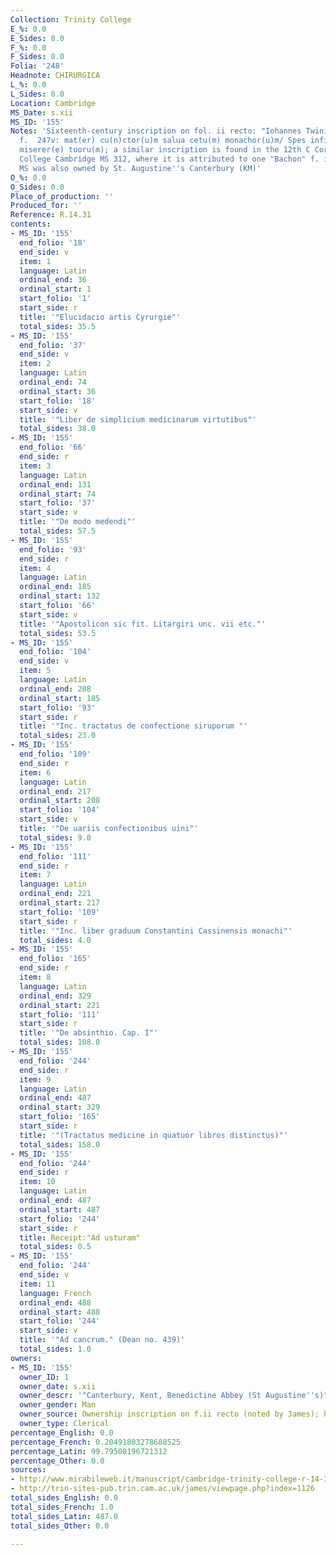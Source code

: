 ```yaml
---
Collection: Trinity College
E_%: 0.0
E_Sides: 0.0
F_%: 0.0
F_Sides: 0.0
Folia: '248'
Headnote: CHIRURGICA
L_%: 0.0
L_Sides: 0.0
Location: Cambridge
MS_Date: s.xii
MS_ID: '155'
Notes: 'Sixteenth-century inscription on fol. ii recto: "Iohannes Twini senior"; on
  f.  247v: mat(er) cu(n)ctor(u)m salua cetu(m) monachor(u)m/ Spes infirmor(u)m miser(an)s
  miserer(e) tuoru(m); a similar inscription is found in the 12th C Corpus Christi
  College Cambridge MS 312, where it is attributed to one "Bachon" f. iiv. The latter
  MS was also owned by St. Augustine''s Canterbury (KM)'
O_%: 0.0
O_Sides: 0.0
Place_of_production: ''
Produced_for: ''
Reference: R.14.31
contents:
- MS_ID: '155'
  end_folio: '18'
  end_side: v
  item: 1
  language: Latin
  ordinal_end: 36
  ordinal_start: 1
  start_folio: '1'
  start_side: r
  title: '"Elucidacio artis Cyrurgie"'
  total_sides: 35.5
- MS_ID: '155'
  end_folio: '37'
  end_side: v
  item: 2
  language: Latin
  ordinal_end: 74
  ordinal_start: 36
  start_folio: '18'
  start_side: v
  title: '"Liber de simplicium medicinarum virtutibus"'
  total_sides: 38.0
- MS_ID: '155'
  end_folio: '66'
  end_side: r
  item: 3
  language: Latin
  ordinal_end: 131
  ordinal_start: 74
  start_folio: '37'
  start_side: v
  title: '"De modo medendi"'
  total_sides: 57.5
- MS_ID: '155'
  end_folio: '93'
  end_side: r
  item: 4
  language: Latin
  ordinal_end: 185
  ordinal_start: 132
  start_folio: '66'
  start_side: v
  title: '"Apostolicon sic fit. Litargiri unc. vii etc."'
  total_sides: 53.5
- MS_ID: '155'
  end_folio: '104'
  end_side: v
  item: 5
  language: Latin
  ordinal_end: 208
  ordinal_start: 185
  start_folio: '93'
  start_side: r
  title: '"Inc. tractatus de confectione siruporum "'
  total_sides: 23.0
- MS_ID: '155'
  end_folio: '109'
  end_side: r
  item: 6
  language: Latin
  ordinal_end: 217
  ordinal_start: 208
  start_folio: '104'
  start_side: v
  title: '"De uariis confectionibus uini"'
  total_sides: 9.0
- MS_ID: '155'
  end_folio: '111'
  end_side: r
  item: 7
  language: Latin
  ordinal_end: 221
  ordinal_start: 217
  start_folio: '109'
  start_side: r
  title: '"Inc. liber graduum Constantini Cassinensis monachi"'
  total_sides: 4.0
- MS_ID: '155'
  end_folio: '165'
  end_side: r
  item: 8
  language: Latin
  ordinal_end: 329
  ordinal_start: 221
  start_folio: '111'
  start_side: r
  title: '"De absinthio. Cap. I"'
  total_sides: 108.0
- MS_ID: '155'
  end_folio: '244'
  end_side: r
  item: 9
  language: Latin
  ordinal_end: 487
  ordinal_start: 329
  start_folio: '165'
  start_side: r
  title: '"(Tractatus medicine in quatuor libros distinctus)"'
  total_sides: 158.0
- MS_ID: '155'
  end_folio: '244'
  end_side: r
  item: 10
  language: Latin
  ordinal_end: 487
  ordinal_start: 487
  start_folio: '244'
  start_side: r
  title: Receipt:"Ad usturam"
  total_sides: 0.5
- MS_ID: '155'
  end_folio: '244'
  end_side: v
  item: 11
  language: French
  ordinal_end: 488
  ordinal_start: 488
  start_folio: '244'
  start_side: v
  title: '"Ad cancrum." (Dean no. 439)'
  total_sides: 1.0
owners:
- MS_ID: '155'
  owner_ID: 1
  owner_date: s.xii
  owner_descr: '"Canterbury, Kent, Benedictine Abbey (St Augustine''s)"'
  owner_gender: Man
  owner_source: Ownership inscription on f.ii recto (noted by James); http://trin-sites-pub.trin.cam.ac.uk/james/viewpage.php?index=1126
  owner_type: Clerical
percentage_English: 0.0
percentage_French: 0.20491803278688525
percentage_Latin: 99.79508196721312
percentage_Other: 0.0
sources:
- http://www.mirabileweb.it/manuscript/cambridge-trinity-college-r-14-31-(904)-manoscript/141434
- http://trin-sites-pub.trin.cam.ac.uk/james/viewpage.php?index=1126
total_sides_English: 0.0
total_sides_French: 1.0
total_sides_Latin: 487.0
total_sides_Other: 0.0

---
```

